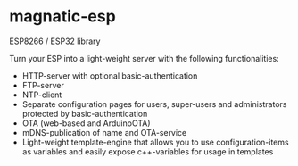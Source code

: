 # magnatic-esp
ESP8266 / ESP32 library

Turn your ESP into a light-weight server with the following functionalities:
* HTTP-server with optional basic-authentication
* FTP-server
* NTP-client
* Separate configuration pages for users, super-users and administrators protected by basic-authentication
* OTA (web-based and ArduinoOTA)
* mDNS-publication of name and OTA-service
* Light-weight template-engine that allows you to use configuration-items as variables and easily expose c++-variables for usage in templates
